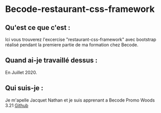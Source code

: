 # Becode-restaurant-css-framework



## Qu'est ce que c'est :
Ici vous trouverez l'excercise "restaurant-css-framework" avec bootstrap réalisé pendant la premiere partie de ma formation chez Becode.


## Quand ai-je travaillé dessus :

En Juillet 2020.

## Qui suis-je :

Je m'apelle Jacquet Nathan et je suis apprenant a Becode Promo Woods 3.21 
[Github](https://github.com/jacquetnathan)



